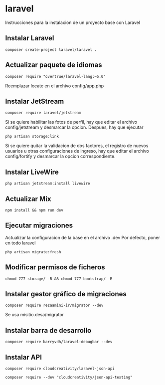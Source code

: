 # laravel
Instrucciones para la instalacion de un proyecto base con Laravel

## Instalar Laravel

```
composer create-project laravel/laravel .
```

## Actualizar paquete de idiomas

```
composer require "overtrue/laravel-lang:~5.0"
```

Reemplazar locate en el archivo config/app.php

## Instalar JetStream

```
composer require laravel/jetstream
```

Si se quiere habilitar las fotos de perfil, hay que editar el archivo config/jetstream y desmarcar la opcion. 
Despues, hay que ejecutar
```
php artisan storage:link
```

Si se quiere quitar la validacion de dos factores, el registro de nuevos usuarios u otras configuraciones de ingreso, hay que editar el archivo config/fortify y desmarcar la opcion correspondiente. 

## Instalar LiveWire
```
php artisan jetstream:install livewire
```

## Actualizar Mix
```
npm install && npm run dev
```

## Ejecutar migraciones

Actualizar la configuracion de la base en el archivo .dev
Por defecto, poner en todo laravel

```
php artisan migrate:fresh
```

## Modificar permisos de ficheros
```
chmod 777 storage/ -R && chmod 777 bootstrap/ -R
```

## Instalar gestor gráfico de migraciones
```
composer require rezaamini-ir/migrator --dev
```
Se usa misitio.desa/migrator

## Instalar barra de desarrollo
```
composer require barryvdh/laravel-debugbar --dev
```

## Instalar API
```
composer require cloudcreativity/laravel-json-api

composer require --dev "cloudcreativity/json-api-testing"
```

